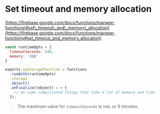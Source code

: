 # Set timeout and memory allocation

[https://firebase.google.com/docs/functions/manage-functions\#set\_timeout\_and\_memory\_allocation](https://firebase.google.com/docs/functions/manage-functions#set_timeout_and_memory_allocation)

```javascript
const runtimeOpts = {
  timeoutSeconds: 540,
  memory: '2GB'
}

exports.myStorageFunction = functions
  .runWith(runtimeOpts)
  .storage
  .object()
  .onFinalize((object) = > {
    // do some complicated things that take a lot of memory and time
  });
```

> The maximum value for `timeoutSeconds` is `540`, or 9 minutes.



